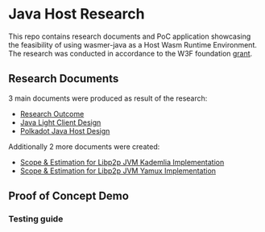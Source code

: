 # Java Host Research
This repo contains research documents and PoC application showcasing the feasibility of using wasmer-java as a Host Wasm Runtime Environment. The research was conducted in accordance to the W3F foundation [grant](https://github.com/w3f/Grants-Program/pull/1353).

## Research Documents
3 main documents were produced as result of the research:
- [Research Outcome](https://github.com/LimeChain/java-host-research/blob/main/research/java-host-research-outcome.md)
- [Java Light Client Design](https://github.com/LimeChain/java-host-research/blob/main/research/java-host-light-client-high-level-design.md)
- [Polkadot Java Host Design](https://github.com/LimeChain/java-host-research/blob/main/research/java-polkadot-host-high-level-design.md)

Additionally 2 more documents were created:
- [Scope & Estimation for Libp2p JVM Kademlia Implementation](https://github.com/LimeChain/java-host-research/blob/main/research/libp2p-kademlia-for-jvm-scope-estimation.md)
- [Scope & Estimation for Libp2p JVM Yamux Implementation](https://github.com/LimeChain/java-host-research/blob/main/research/libp2p-yamux-jvm-scope-estimation.md)

## Proof of Concept Demo

### Testing guide
